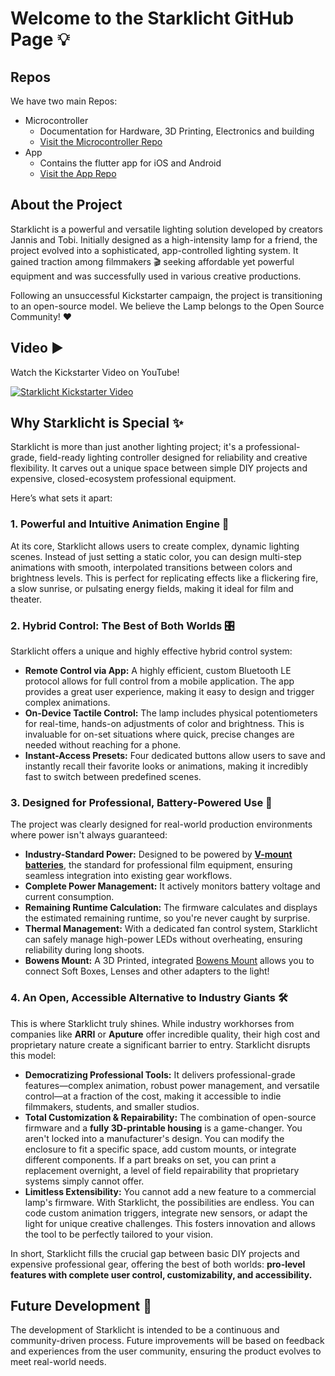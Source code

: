 # Welcome to the Starklicht GitHub Page 💡

## Repos

We have two main Repos:

- Microcontroller
  - Documentation for Hardware, 3D Printing, Electronics and building
  - [Visit the Microcontroller Repo](github.com/starklicht/starklicht-stm32)
- App
  - Contains the flutter app for iOS and Android
  - [Visit the App Repo](github.com/starklicht/starklicht-app)


## About the Project

Starklicht is a powerful and versatile lighting solution developed by creators Jannis and Tobi. Initially designed as a high-intensity lamp for a friend, the project evolved into a sophisticated, app-controlled lighting system. It gained traction among filmmakers 🎬 seeking affordable yet powerful equipment and was successfully used in various creative productions.

Following an unsuccessful Kickstarter campaign, the project is transitioning to an open-source model. We believe the Lamp belongs to the Open Source Community! ❤️

## Video ▶️

Watch the Kickstarter Video on YouTube!

[![Starklicht Kickstarter Video](https://img.youtube.com/vi/G1x2UZiIcEk/0.jpg)](https://www.youtube.com/watch?v=G1x2UZiIcEk)

## Why Starklicht is Special ✨

Starklicht is more than just another lighting project; it's a professional-grade, field-ready lighting controller designed for reliability and creative flexibility. It carves out a unique space between simple DIY projects and expensive, closed-ecosystem professional equipment.

Here’s what sets it apart:

### 1. Powerful and Intuitive Animation Engine 🎨
At its core, Starklicht allows users to create complex, dynamic lighting scenes. Instead of just setting a static color, you can design multi-step animations with smooth, interpolated transitions between colors and brightness levels. This is perfect for replicating effects like a flickering fire, a slow sunrise, or pulsating energy fields, making it ideal for film and theater.

### 2. Hybrid Control: The Best of Both Worlds 🎛️
Starklicht offers a unique and highly effective hybrid control system:
*   **Remote Control via App:** A highly efficient, custom Bluetooth LE protocol allows for full control from a mobile application. The app provides a great user experience, making it easy to design and trigger complex animations.
*   **On-Device Tactile Control:** The lamp includes physical potentiometers for real-time, hands-on adjustments of color and brightness. This is invaluable for on-set situations where quick, precise changes are needed without reaching for a phone.
*   **Instant-Access Presets:** Four dedicated buttons allow users to save and instantly recall their favorite looks or animations, making it incredibly fast to switch between predefined scenes.

### 3. Designed for Professional, Battery-Powered Use 🔋
The project was clearly designed for real-world production environments where power isn't always guaranteed:
*   **Industry-Standard Power:** Designed to be powered by **[V-mount batteries](https://youtu.be/zwAgzI9GIvo?si=fchEp6K2CtWoB1aQ)**, the standard for professional film equipment, ensuring seamless integration into existing gear workflows.
*   **Complete Power Management:** It actively monitors battery voltage and current consumption.
*   **Remaining Runtime Calculation:** The firmware calculates and displays the estimated remaining runtime, so you're never caught by surprise.
*   **Thermal Management:** With a dedicated fan control system, Starklicht can safely manage high-power LEDs without overheating, ensuring reliability during long shoots.
*   **Bowens Mount:** A 3D Printed, integrated [Bowens Mount](https://youtu.be/xdcqoKLByec?si=OuRkl3FwU5621zWE) allows you to connect Soft Boxes, Lenses and other adapters to the light! 

### 4. An Open, Accessible Alternative to Industry Giants 🛠️
This is where Starklicht truly shines. While industry workhorses from companies like **ARRI** or **Aputure** offer incredible quality, their high cost and proprietary nature create a significant barrier to entry. Starklicht disrupts this model:
*   **Democratizing Professional Tools:** It delivers professional-grade features—complex animation, robust power management, and versatile control—at a fraction of the cost, making it accessible to indie filmmakers, students, and smaller studios.
*   **Total Customization & Repairability:** The combination of open-source firmware and a **fully 3D-printable housing** is a game-changer. You aren't locked into a manufacturer's design. You can modify the enclosure to fit a specific space, add custom mounts, or integrate different components. If a part breaks on set, you can print a replacement overnight, a level of field repairability that proprietary systems simply cannot offer.
*   **Limitless Extensibility:** You cannot add a new feature to a commercial lamp's firmware. With Starklicht, the possibilities are endless. You can code custom animation triggers, integrate new sensors, or adapt the light for unique creative challenges. This fosters innovation and allows the tool to be perfectly tailored to your vision.

In short, Starklicht fills the crucial gap between basic DIY projects and expensive professional gear, offering the best of both worlds: **pro-level features with complete user control, customizability, and accessibility.**

## Future Development 🚀

The development of Starklicht is intended to be a continuous and community-driven process. Future improvements will be based on feedback and experiences from the user community, ensuring the product evolves to meet real-world needs.
